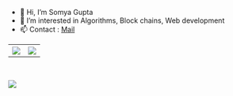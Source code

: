 - 👋 Hi, I’m Somya Gupta
- 👀 I’m interested in Algorithms, Block chains, Web development
- 📫 Contact : [Mail](mailto:somyagupta20@iitk.ac.in)

<table style="width:100%">
  <tr>
    <th><img src="https://github-readme-stats.vercel.app/api?username=somyagupta18&show_icons=true&hide_border=true" /></th>
    <th><img src="https://github-readme-stats.vercel.app/api/top-langs/?username=somyagupta18&layout=compact&langs_count=6" /></th>
  </tr>
</table>
<br>

![](https://komarev.com/ghpvc/?username=somyagupta18&style=flat-square)
